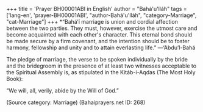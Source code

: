 +++
title = 'Prayer BH00001ABI in English'
author = "Bahá'u'lláh"
tags = ['lang-en', 'prayer-BH00001ABI', "author-Bahá'u'lláh", "category-Marriage", "cat-Marriage"]
+++
*“Bahá’í marriage is union and cordial affection between the two parties.  They must, however, exercise the utmost care and become acquainted with each other's character.  This eternal bond should be made secure by a firm covenant, and the intention should be to foster harmony, fellowship and unity and to attain everlasting life.” —‘Abdu’l-Bahá

The pledge of marriage, the verse to be spoken individually by the bride and the bridegroom in the presence of at least two witnesses acceptable to the Spiritual Assembly is, as stipulated in the Kitáb-i-Aqdas (The Most Holy Book):

“We will, all, verily, abide by the Will of God.”

(Source category: Marriage)
(Bahaiprayers.net ID: 268)
